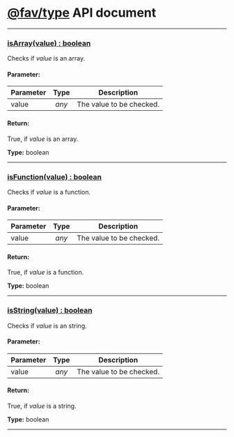 # [@fav/type][repo-url] API document

----

### <u>isArray(value) : boolean</u>

Checks if *value* is an array.

#### Parameter:

| Parameter |  Type  | Description               |
|-----------|:------:|---------------------------|
| value     | *any*  | The value to be checked.  |

#### Return:

True, if *value* is an array.

**Type:** boolean

----
### <u>isFunction(value) : boolean</u>

Checks if *value* is a function.

#### Parameter:

| Parameter |  Type  | Description                 |
|-----------|:------:|-----------------------------|
| value     | *any*  | The value to be checked.    |


#### Return:

True, if *value* is a function.

**Type:** boolean

----
### <u>isString(value) : boolean</u>

Checks if *value* is an string.

#### Parameter:

| Parameter |  Type  | Description               |
|-----------|:------:|---------------------------|
| value     | *any*  | The value to be checked.  |

#### Return:

True, if *value* is a string.

**Type:** boolean

----
[repo-url]: https://github.com/sttk/fav-type/
[mit-img]: https://img.shields.io/badge/license-MIT-green.svg
[mit-url]: https://opensource.org/licenses/MIT

